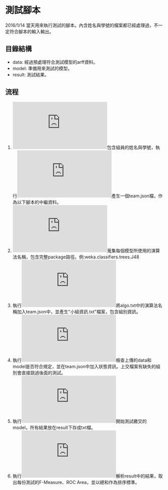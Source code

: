 # 測試腳本
2016/1/14 當天用來執行測試的腳本。內含姓名與學號的檔案都已經處理過，不一定符合腳本的輸入輸出。

## 目錄結構
* data:  經過預處理符合測試模型的arff資料。
* model:  準備用來測試的模型。
* result:  測試結果。

## 流程
1. ![init/groups.txt](https://github.com/Phate334/104NUkDataMiningWEKAtopic/blob/master/scripts/init/groups.txt)包含組員的姓名與學號，執行![init_team.py](https://github.com/Phate334/104NUkDataMiningWEKAtopic/blob/master/scripts/init/init_team.py)產生一個team.json檔，作為以下腳本的中繼資料。
2. ![algo.txt](https://github.com/Phate334/104NUkDataMiningWEKAtopic/blob/master/scripts/algo.txt)蒐集每個模型所使用的演算法名稱，包含完整package路徑。例:weka.classifiers.trees.J48
3. 執行![show.py](https://github.com/Phate334/104NUkDataMiningWEKAtopic/blob/master/scripts/show.py)將algo.txt中的演算法名稱加入team.json中，並產生"小組資訊.txt"檔案，包含組別資訊。
4. 執行![check_file.py](https://github.com/Phate334/104NUkDataMiningWEKAtopic/blob/master/scripts/check_file.py)檢查上傳的data和model是否符合規定，並在team.json中加入狀態資訊。上交檔案有缺失的組別會直接跳過後面的測試。
5. 執行![test_model.py](https://github.com/Phate334/104NUkDataMiningWEKAtopic/blob/master/scripts/test_model.py)開始測試繳交的model，所有結果放在result下存成txt檔。
6. 執行![rank.py](https://github.com/Phate334/104NUkDataMiningWEKAtopic/blob/master/scripts/rank.py)解析result中的結果，取出每份測試的F-Measure、ROC Area，並以總和作為排序標準。
